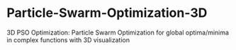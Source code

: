 # Particle-Swarm-Optimization-3D
3D PSO Optimization: Particle Swarm Optimization for global optima/minima in complex functions with 3D visualization
